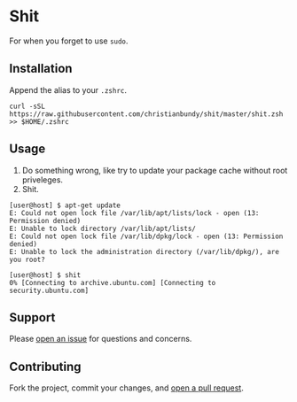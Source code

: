 Shit
======

For when you forget to use `sudo`.

## Installation

Append the alias to your `.zshrc`.

```
curl -sSL https://raw.githubusercontent.com/christianbundy/shit/master/shit.zsh >> $HOME/.zshrc
```

## Usage

1. Do something wrong, like try to update your package cache without root priveleges.
2. Shit.

```command
[user@host] $ apt-get update
E: Could not open lock file /var/lib/apt/lists/lock - open (13: Permission denied)
E: Unable to lock directory /var/lib/apt/lists/
E: Could not open lock file /var/lib/dpkg/lock - open (13: Permission denied)
E: Unable to lock the administration directory (/var/lib/dpkg/), are you root?

[user@host] $ shit
0% [Connecting to archive.ubuntu.com] [Connecting to security.ubuntu.com]
```


## Support

Please [open an issue](https://github.com/christianbundy/shit/issues/new) for questions and concerns.

## Contributing

Fork the project, commit your changes, and [open a pull request](https://github.com/christianbundy/shit/compare/).
